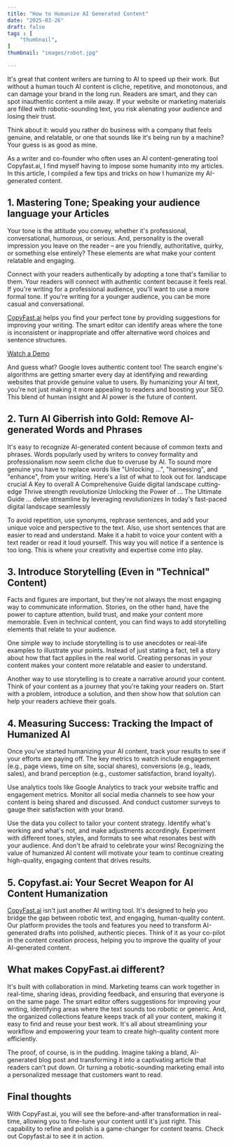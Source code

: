 ```yaml
---
title: "How to Humanize AI Generated Content"
date: "2025-03-26"
draft: false
tags : [
    "thumbnail",
]
thumbnail: "images/robot.jpg"

---
```


It's great that content writers are turning to AI to speed up their work. But without a human touch AI content is cliche, repetitive, and monotonous, and can damage your brand in the long run. Readers are smart, and they can spot inauthentic content a mile away. If your website or marketing materials are filled with robotic-sounding text, you risk alienating your audience and losing their trust. 

Think about it: would you rather do business with a company that feels genuine, and relatable, or one that sounds like it's being run by a machine? Your guess is as good as mine. 

As a writer and co-founder who often uses an AI content-generating tool Copyfast.ai, I find myself having to impose some humanity into my articles. In this article, I compiled a few tips and tricks on how I humanize my AI-generated content. 

 ## 1. Mastering Tone; Speaking your audience language  your Articles
Your tone is the attitude you convey, whether it's professional, conversational, humorous, or serious. And, personality is the overall impression you leave on the reader – are you friendly, authoritative, quirky, or something else entirely? These elements are what make your content relatable and engaging.

Connect with your readers authentically by adopting a tone that's familiar to them. Your readers will connect with authentic content because it feels real. If you're writing for a professional audience, you'll want to use a more formal tone. If you're writing for a younger audience, you can be more casual and conversational.

[CopyFast.ai](https://www.copyfast.ai/) helps you find your perfect tone by providing suggestions for improving your writing. The smart editor can identify areas where the tone is inconsistent or inappropriate and offer alternative word choices and sentence structures. 

[Watch a Demo](https://www.youtube.com/watch?v=4XrypJvdLao&list)

And guess what? Google loves authentic content too! The search engine's algorithms are getting smarter every day at identifying and rewarding websites that provide genuine value to users. By humanizing your AI text, you're not just making it more appealing to readers and boosting your SEO. This blend of human insight and AI power is the future of content.

## 2. Turn AI Giberrish into Gold: Remove AI-generated Words and Phrases
It's easy to recognize AI-generated content because of common texts and phrases. Words popularly used by writers to convey formality and professionalism now seem cliche due to overuse by AI. To sound more genuine you have to replace words like "Unlocking ...", "harnessing", and  "enhance", from your writing. Here's a list of what to look out for. 
landscape 
crucial 
A Key to 
overall 
A Comprehensive Guide
digital landscape
cutting-edge
Thrive 
strength 
revolutionize
Unlocking the Power of ...
The Ultimate Guide ...
delve 
streamline
by leveraging
revolutionizes 
In today's fast-paced digital landscape
seamlessly
 
To avoid repetition, use synonyms, rephrase sentences, and add your unique voice and perspective to the text. Also, use short sentences that are easier to read and understand. Make it a habit to voice your content with a text reader or read it loud yourself. This way you will notice if a sentence is too long. This is where your creativity and expertise come into play.

## 3. Introduce Storytelling (Even in "Technical" Content)
Facts and figures are important, but they're not always the most engaging way to communicate information. Stories, on the other hand, have the power to capture attention, build trust, and make your content more memorable. Even in technical content, you can find ways to add storytelling elements that relate to your audience.

One simple way to include storytelling is to use anecdotes or real-life examples to illustrate your points. Instead of just stating a fact, tell a story about how that fact applies in the real world. Creating personas in your content makes your content more relatable and easier to understand. 

Another way to use storytelling is to create a narrative around your content. Think of your content as a journey that you're taking your readers on. Start with a problem, introduce a solution, and then show how that solution can help your readers achieve their goals.

## 4.  Measuring Success: Tracking the Impact of Humanized AI
Once you've started humanizing your AI content, track your results to see if your efforts are paying off. The key metrics to watch include engagement (e.g., page views, time on site, social shares), conversions (e.g., leads, sales), and brand perception (e.g., customer satisfaction, brand loyalty).

Use analytics tools like Google Analytics to track your website traffic and engagement metrics. Monitor all social media channels to see how your content is being shared and discussed. And conduct customer surveys to gauge their satisfaction with your brand. 

Use the data you collect to tailor your content strategy. Identify what's working and what's not, and make adjustments accordingly. Experiment with different tones, styles, and formats to see what resonates best with your audience. And don't be afraid to celebrate your wins! Recognizing the value of humanized AI content will motivate your team to continue creating high-quality, engaging content that drives results.

## 5. Copyfast.ai: Your Secret Weapon for AI Content Humanization
[CopyFast.ai](https://www.copyfast.ai/) isn't just another AI writing tool. It's designed to help you bridge the gap between robotic text, and engaging, human-quality content. Our platform provides the tools and features you need to transform AI-generated drafts into polished, authentic pieces. Think of it as your co-pilot in the content creation process, helping you to improve the quality of your AI-generated content.

## What makes CopyFast.ai different? 

It's built with collaboration in mind. Marketing teams can work together in real-time, sharing ideas, providing feedback, and ensuring that everyone is on the same page. The smart editor offers suggestions for improving your writing, identifying areas where the text sounds too robotic or generic. And, the organized collections feature keeps track of all your content, making it easy to find and reuse your best work. It's all about streamlining your workflow and empowering your team to create high-quality content more efficiently.

The proof, of course, is in the pudding. Imagine taking a bland, AI-generated blog post and transforming it into a captivating article that readers can't put down. Or turning a robotic-sounding marketing email into a personalized message that customers want to read. 

## Final thoughts

With CopyFast.ai, you will see the before-and-after transformation in real-time, allowing you to fine-tune your content until it's just right. This capability to refine and polish is a game-changer for content teams. Check out Copyfast.ai to see it in action.



